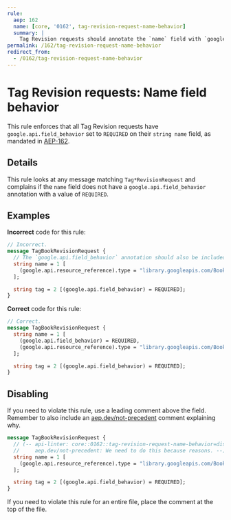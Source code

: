 ```yaml
---
rule:
  aep: 162
  name: [core, '0162', tag-revision-request-name-behavior]
  summary: |
    Tag Revision requests should annotate the `name` field with `google.api.field_behavior`.
permalink: /162/tag-revision-request-name-behavior
redirect_from:
  - /0162/tag-revision-request-name-behavior
---
```


# Tag Revision requests: Name field behavior

This rule enforces that all Tag Revision requests have
`google.api.field_behavior` set to `REQUIRED` on their `string name` field, as
mandated in [AEP-162][].

## Details

This rule looks at any message matching `Tag*RevisionRequest` and complains if the
`name` field does not have a `google.api.field_behavior` annotation with a
value of `REQUIRED`.

## Examples

**Incorrect** code for this rule:

```proto
// Incorrect.
message TagBookRevisionRequest {
  // The `google.api.field_behavior` annotation should also be included.
  string name = 1 [
    (google.api.resource_reference).type = "library.googleapis.com/Book"
  ];

  string tag = 2 [(google.api.field_behavior) = REQUIRED];
}
```

**Correct** code for this rule:

```proto
// Correct.
message TagBookRevisionRequest {
  string name = 1 [
    (google.api.field_behavior) = REQUIRED,
    (google.api.resource_reference).type = "library.googleapis.com/Book"
  ];

  string tag = 2 [(google.api.field_behavior) = REQUIRED];
}
```

## Disabling

If you need to violate this rule, use a leading comment above the field.
Remember to also include an [aep.dev/not-precedent][] comment explaining why.

```proto
message TagBookRevisionRequest {
  // (-- api-linter: core::0162::tag-revision-request-name-behavior=disabled
  //     aep.dev/not-precedent: We need to do this because reasons. --)
  string name = 1 [
    (google.api.resource_reference).type = "library.googleapis.com/Book"
  ];

  string tag = 2 [(google.api.field_behavior) = REQUIRED];
}
```

If you need to violate this rule for an entire file, place the comment at the
top of the file.

[aep-162]: https://aep.dev/162
[aep.dev/not-precedent]: https://aep.dev/not-precedent
